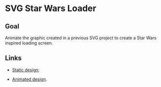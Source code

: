 # SVG Star Wars Loader

<!-- ## [Live Demo]() -->

## Goal

Animate the graphic created in a previous SVG project to create a Star Wars inspired loading screen.

## Links

- [Static design](https://dribbble.com/shots/2408834-BB-8);

- [Animated design](https://dribbble.com/shots/4064529-BB8-Riding).